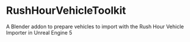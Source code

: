 # RushHourVehicleToolkit
A Blender addon to prepare vehicles to import with the Rush Hour Vehicle Importer in Unreal Engine 5

